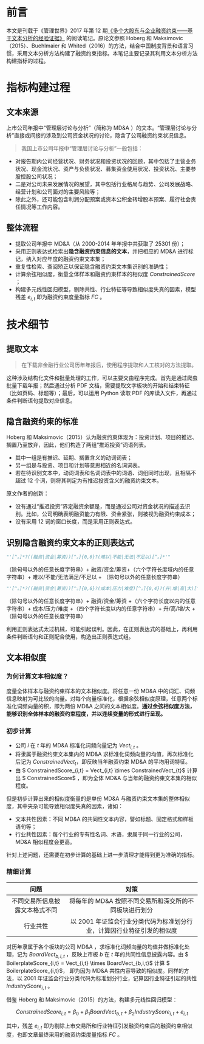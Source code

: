 # 前言

本文是刊载于《管理世界》2017 年第 12 期[《多个大股东与企业融资约束——基于文本分析的经验证据》](https://kns.cnki.net/KCMS/detail/detail.aspx?dbcode=CJFQ&dbname=CJFDLAST2018&filename=GLSJ201712012&v=MDU3Njc0SDliTnJZOUVab1I4ZVgxTHV4WVM3RGgxVDNxVHJXTTFGckNVUjdxZlkrWnNGeXJuVUx2TElpSFlaTEc=) 的阅读笔记。原论文参照 Hoberg 和 Maksimovic（2015）、Buehlmaier 和 Whited（2016）的方法，结合中国制度背景和语言习惯，采用文本分析方法构建了融资约束指标。本笔记主要记录其利用文本分析方法构建指标的过程。

# 指标构建过程

## 文本来源

上市公司年报中“管理层讨论与分析”（简称为 MD&A ）的文本。“管理层讨论与分析”直接或间接的涉及到公司资金状况的讨论，隐含了公司融资约束状况信息。

> 我国上市公司年报中“管理层讨论与分析”一般包括：

- 对报告期内公司经营状况、财务状况和投资状况的回顾，其中包括了主营业务状况、现金流状况、资产与负债状况、募集资金使用状况、投资状况、主要参股控股公司状况；
- 二是对公司未来发展情况的展望，其中包括行业格局与趋势、公司发展战略、经营计划和公司面对的主要风险等；
- 除此之外，还可能包含利润分配预案或资本公积金转增股本预案、履行社会责任情况等工作内容。

## 整体流程

- 提取公司年报中 MD&A（从 2000-2014 年年报中共获取了 25301 份）；
- 采用正则表达式检索出**隐含融资约束信息的文本**，并把相应的 MD&A 进行标记，纳入对应年度的融资约束文本集；
- 重复性检索、查阅矫正以保证隐含融资约束文本集识别的准确性；
- 计算余弦相似度，衡量全体样本和融资约束样本的相似度 $ConstrainedScore$ ；
- 构建多元线性回归模型，剔除共性、行业特征等导致相似度失真的因素，模型残差 $e_{i,t}$ 即为融资约束度量指标 $FC$ 。

# 技术细节

## 提取文本

> 在下载非金融行业公司历年年报后，使用程序提取和人工核对的方法提取。

这种涉及结构化文件和批量处理的工作，可以主要交由程序完成。首先是通过爬虫批量下载年报；然后通过分析 PDF 文档，需要提取文字板块的开始和结束特征（比如页码、标题等）；最后，可以运用 Python 读取 PDF 的库读入文件，再通过条件判断语句提取对应信息。

## 隐含融资约束的标准

Hoberg 和 Maksimovic（2015）认为融资约束体现为：投资计划、项目的推迟、搁置乃至放弃，因此，他们构造了两组“推迟投资”词语列表。

- 其中一组是有推迟、延期、搁置含义的动词词表；
- 另一组是与投资、项目和计划等意思相近的名词词表。
- 若在待识别文本中，动词词表和名词词表中的词语、词组同时出现，且相隔不超过 12 个词，则将其判定为有推迟投资含义的融资约束文本。

原文作者的创新：

- 没有通过“推迟投资”界定融资余额是，而是通过公司对资金状况的描述去识别。比如，公司明确表明融资能力有限、资金紧张，则被视为融资约束成本；
- 没有采用 12 词的窗口长度，而是采用正则表达式。

## 识别隐含融资约束文本的正则表达式

```Python
"'[^。]*?((融资|资金|筹资))[^。]{0,6}?(难以|不能|无法|不足以)[^。]*'"
```

（除句号以外的任意长度字符串）+ 融资/资金/筹资+（六个字符长度域内的任意字符串）+ 难以/不能/无法满足/不足以 + （除句号以外的任意长度字符串）

```Python
"'[^。]*?((融资|资金|筹资))[^。]{0,6}?(成本|压力|难度)[^。]{0,4}?(升|增|高|大)[^。]*'"
```

（除句号以外的任意长度字符串）+ 融资/资金/筹资 +（六个字符长度以内的任意字符串）+ 成本/压力/难度 +（四个字符长度以内的任意字符串）+ 升/高/增/大 +（除句号以外的任意长度字符串）

利用正则表达式太过机械，可能引起误判。因此，在正则表达式的基础上，再利用条件判断语句和正则配合使用，构造出正则表达式组。

## 文本相似度

### 为何计算文本相似度？

度量全体样本与融资约束样本的文本相似度。将任意一份 MD&A 中的词汇、词频信息映射为可比较的向量。对每个向量标准化，根据余弦相似度原理，任意两个标准化词频向量的积，即为两份 MD&A 之间的文本相似度。**通过余弦相似度方法，能够识别全体样本的融资约束程度，并以连续变量的形式进行呈现。**

### 初步计算

- 公司 $i$ 在 $t$ 年的 MD&A 标准化词频向量记为 $Vect_{i,t}$ 。
- 将隶属于融资约束文本集内的 MD&A 求标准化词频向量的均值，再次标准化后记为 $ConstrainedVect_{t}$，即反映当年融资约束 MD&A 的平均用词特征。
- 由 $ ConstrainedScore_{i,t} =  Vect_{i,t} \times ConstrainedVect_{t}$ 计算出 $ ConstrainedScore$ ，即为全体 MD&A 与当年的融资约束文本集的相似程度。

但是初步计算出来的相似度衡量的是单份 MD&A 与融资约束文本集的整体相似度，其中夹杂可能导致相似度失真的因素，诸如：

- 文本共性因素：不同 MD&A 的共同性文本内容，譬如标题、固定格式和样板语句等；
- 行业共性因素：每个行业的专有性名词、术语，隶属于同一行业的公司，MD&A 相似程度会更高。

针对上述问题，还需要在初步计算的基础上进一步清理才能得到更为准确的指标。

### 精细计算

|              问题              |                             对策                             |
| :----------------------------: | :----------------------------------------------------------: |
| 不同交易所信息披露文本格式不同 |    将每年的 MD&A 按照不同交易所和深交所的不同板块进行划分    |
|            行业共性            | 以 2001 年证监会行业分类代码为标准划分行业，计算因行业特征引发的相似度 |

对历年隶属于各个板块的公司 MD&A ，求标准化词频向量的均值并做标准化处理，记为 $BoardVect_{b,i,t}$ ，反映上市板 $b$ 在 $t$ 年的共同性信息披露内容。由 $ BoilerplateScore_{i,t} = Vect_{i,t} \times BoardVect_{b,i,t}$ 计算 $ BoilerplateScore_{i,t}$， 即为因为 MD&A 共性内容导致的相似度。同样的方法，以 2001 年证监会行业分类代码为标准划分行业，记算因行业特征引起的共性 $IndustryScore_{i,t}$ 。

借鉴  Hoberg 和 Maksimovic（2015）的方法，构建多元线性回归模型：

$$
ConstrainedScore_{i,t} = \beta_0 + \beta_1BoardVect_{b,t} + \beta_2IndustryScore_{i,t} + e_{i,t}
$$

其中，残差 $e_{i,t}$ 即为剔除上市交易所和行业特征引发融资约束后的融资约束相似度，也即文章最终采用的融资约束度量指标 $FC$ 。
